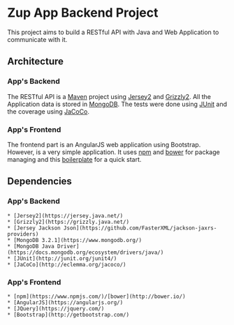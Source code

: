 # Zup App Backend Project

This project aims to build a RESTful API with Java and Web Application to communicate with it.

## Architecture

### App's Backend

The RESTful API is a [Maven](https://maven.apache.org/) project using [Jersey2](https://jersey.java.net/) and [Grizzly2](https://grizzly.java.net/).
All the Application data is stored in [MongoDB](https://www.mongodb.org/).
The tests were done using [JUnit](http://junit.org/junit4/) and the coverage using [JaCoCo](http://eclemma.org/jacoco/).

### App's Frontend

The frontend part is an AngularJS web application using Bootstrap. However, is a very simple application.
It uses [npm](https://www.npmjs.com/) and [bower](http://bower.io/) for package managing and this [boilerplate](https://github.com/angular/angular-seed) for a quick start.

## Dependencies

### App's Backend
    * [Jersey2](https://jersey.java.net/)
    * [Grizzly2](https://grizzly.java.net/)
    * [Jersey Jackson Json](https://github.com/FasterXML/jackson-jaxrs-providers)
    * [MongoDB 3.2.1](https://www.mongodb.org/)
    * [MongoDB Java Driver](https://docs.mongodb.org/ecosystem/drivers/java/)
    * [JUnit](http://junit.org/junit4/)
    * [JaCoCo](http://eclemma.org/jacoco/)

### App's Frontend
    * [npm](https://www.npmjs.com/)/[bower](http://bower.io/)
    * [AngularJS](https://angularjs.org/)
    * [JQuery](https://jquery.com/)
    * [Bootstrap](http://getbootstrap.com/)
